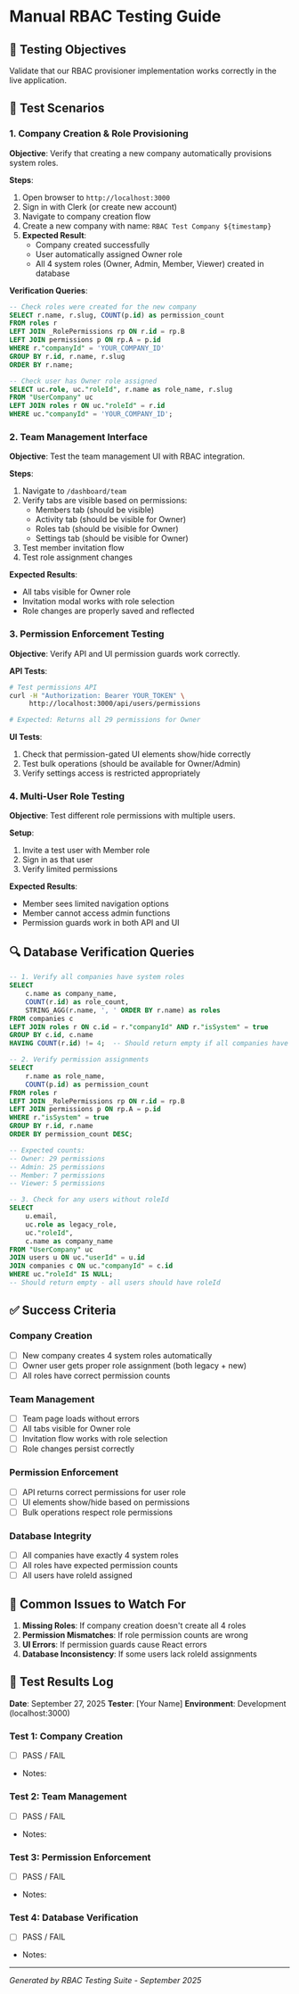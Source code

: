 # Manual RBAC Testing Guide

## 🎯 Testing Objectives
Validate that our RBAC provisioner implementation works correctly in the live application.

## 🧪 Test Scenarios

### 1. Company Creation & Role Provisioning
**Objective**: Verify that creating a new company automatically provisions system roles.

**Steps**:
1. Open browser to `http://localhost:3000`
2. Sign in with Clerk (or create new account)
3. Navigate to company creation flow
4. Create a new company with name: `RBAC Test Company ${timestamp}`
5. **Expected Result**: 
   - Company created successfully
   - User automatically assigned Owner role
   - All 4 system roles (Owner, Admin, Member, Viewer) created in database

**Verification Queries**:
```sql
-- Check roles were created for the new company
SELECT r.name, r.slug, COUNT(p.id) as permission_count
FROM roles r
LEFT JOIN _RolePermissions rp ON r.id = rp.B
LEFT JOIN permissions p ON rp.A = p.id
WHERE r."companyId" = 'YOUR_COMPANY_ID'
GROUP BY r.id, r.name, r.slug
ORDER BY r.name;

-- Check user has Owner role assigned
SELECT uc.role, uc."roleId", r.name as role_name, r.slug
FROM "UserCompany" uc
LEFT JOIN roles r ON uc."roleId" = r.id
WHERE uc."companyId" = 'YOUR_COMPANY_ID';
```

### 2. Team Management Interface
**Objective**: Test the team management UI with RBAC integration.

**Steps**:
1. Navigate to `/dashboard/team`
2. Verify tabs are visible based on permissions:
   - Members tab (should be visible)
   - Activity tab (should be visible for Owner)
   - Roles tab (should be visible for Owner)
   - Settings tab (should be visible for Owner)
3. Test member invitation flow
4. Test role assignment changes

**Expected Results**:
- All tabs visible for Owner role
- Invitation modal works with role selection
- Role changes are properly saved and reflected

### 3. Permission Enforcement Testing
**Objective**: Verify API and UI permission guards work correctly.

**API Tests**:
```bash
# Test permissions API
curl -H "Authorization: Bearer YOUR_TOKEN" \
     http://localhost:3000/api/users/permissions

# Expected: Returns all 29 permissions for Owner
```

**UI Tests**:
1. Check that permission-gated UI elements show/hide correctly
2. Test bulk operations (should be available for Owner/Admin)
3. Verify settings access is restricted appropriately

### 4. Multi-User Role Testing
**Objective**: Test different role permissions with multiple users.

**Setup**:
1. Invite a test user with Member role
2. Sign in as that user
3. Verify limited permissions

**Expected Results**:
- Member sees limited navigation options
- Member cannot access admin functions
- Permission guards work in both API and UI

## 🔍 Database Verification Queries

```sql
-- 1. Verify all companies have system roles
SELECT 
    c.name as company_name,
    COUNT(r.id) as role_count,
    STRING_AGG(r.name, ', ' ORDER BY r.name) as roles
FROM companies c
LEFT JOIN roles r ON c.id = r."companyId" AND r."isSystem" = true
GROUP BY c.id, c.name
HAVING COUNT(r.id) != 4;  -- Should return empty if all companies have 4 roles

-- 2. Verify permission assignments
SELECT 
    r.name as role_name,
    COUNT(p.id) as permission_count
FROM roles r
LEFT JOIN _RolePermissions rp ON r.id = rp.B
LEFT JOIN permissions p ON rp.A = p.id
WHERE r."isSystem" = true
GROUP BY r.id, r.name
ORDER BY permission_count DESC;

-- Expected counts:
-- Owner: 29 permissions
-- Admin: 25 permissions  
-- Member: 7 permissions
-- Viewer: 5 permissions

-- 3. Check for any users without roleId
SELECT 
    u.email,
    uc.role as legacy_role,
    uc."roleId",
    c.name as company_name
FROM "UserCompany" uc
JOIN users u ON uc."userId" = u.id
JOIN companies c ON uc."companyId" = c.id
WHERE uc."roleId" IS NULL;
-- Should return empty - all users should have roleId
```

## ✅ Success Criteria

### Company Creation
- [ ] New company creates 4 system roles automatically
- [ ] Owner user gets proper role assignment (both legacy + new)
- [ ] All roles have correct permission counts

### Team Management
- [ ] Team page loads without errors
- [ ] All tabs visible for Owner role
- [ ] Invitation flow works with role selection
- [ ] Role changes persist correctly

### Permission Enforcement
- [ ] API returns correct permissions for user role
- [ ] UI elements show/hide based on permissions
- [ ] Bulk operations respect role permissions

### Database Integrity
- [ ] All companies have exactly 4 system roles
- [ ] All roles have expected permission counts
- [ ] All users have roleId assigned

## 🚨 Common Issues to Watch For

1. **Missing Roles**: If company creation doesn't create all 4 roles
2. **Permission Mismatches**: If role permission counts are wrong
3. **UI Errors**: If permission guards cause React errors
4. **Database Inconsistency**: If some users lack roleId assignments

## 📝 Test Results Log

**Date**: September 27, 2025
**Tester**: [Your Name]
**Environment**: Development (localhost:3000)

### Test 1: Company Creation
- [ ] PASS / FAIL
- Notes: 

### Test 2: Team Management  
- [ ] PASS / FAIL
- Notes:

### Test 3: Permission Enforcement
- [ ] PASS / FAIL  
- Notes:

### Test 4: Database Verification
- [ ] PASS / FAIL
- Notes:

---
*Generated by RBAC Testing Suite - September 2025*
